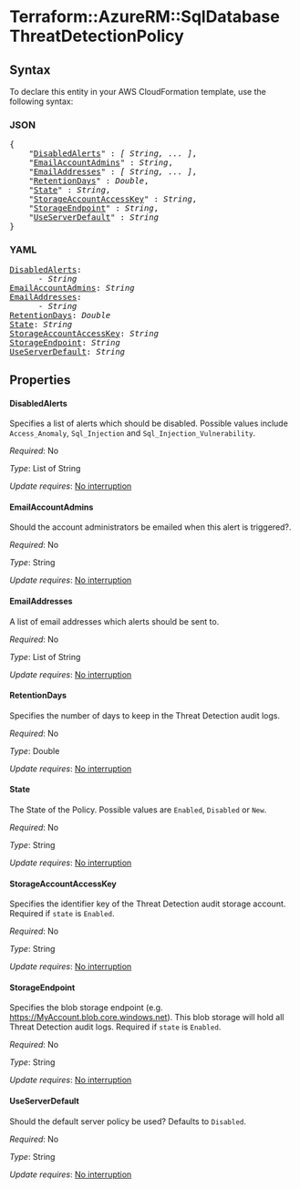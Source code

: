 # Terraform::AzureRM::SqlDatabase ThreatDetectionPolicy

## Syntax

To declare this entity in your AWS CloudFormation template, use the following syntax:

### JSON

<pre>
{
    "<a href="#disabledalerts" title="DisabledAlerts">DisabledAlerts</a>" : <i>[ String, ... ]</i>,
    "<a href="#emailaccountadmins" title="EmailAccountAdmins">EmailAccountAdmins</a>" : <i>String</i>,
    "<a href="#emailaddresses" title="EmailAddresses">EmailAddresses</a>" : <i>[ String, ... ]</i>,
    "<a href="#retentiondays" title="RetentionDays">RetentionDays</a>" : <i>Double</i>,
    "<a href="#state" title="State">State</a>" : <i>String</i>,
    "<a href="#storageaccountaccesskey" title="StorageAccountAccessKey">StorageAccountAccessKey</a>" : <i>String</i>,
    "<a href="#storageendpoint" title="StorageEndpoint">StorageEndpoint</a>" : <i>String</i>,
    "<a href="#useserverdefault" title="UseServerDefault">UseServerDefault</a>" : <i>String</i>
}
</pre>

### YAML

<pre>
<a href="#disabledalerts" title="DisabledAlerts">DisabledAlerts</a>: <i>
      - String</i>
<a href="#emailaccountadmins" title="EmailAccountAdmins">EmailAccountAdmins</a>: <i>String</i>
<a href="#emailaddresses" title="EmailAddresses">EmailAddresses</a>: <i>
      - String</i>
<a href="#retentiondays" title="RetentionDays">RetentionDays</a>: <i>Double</i>
<a href="#state" title="State">State</a>: <i>String</i>
<a href="#storageaccountaccesskey" title="StorageAccountAccessKey">StorageAccountAccessKey</a>: <i>String</i>
<a href="#storageendpoint" title="StorageEndpoint">StorageEndpoint</a>: <i>String</i>
<a href="#useserverdefault" title="UseServerDefault">UseServerDefault</a>: <i>String</i>
</pre>

## Properties

#### DisabledAlerts

Specifies a list of alerts which should be disabled. Possible values include `Access_Anomaly`, `Sql_Injection` and `Sql_Injection_Vulnerability`.

_Required_: No

_Type_: List of String

_Update requires_: [No interruption](https://docs.aws.amazon.com/AWSCloudFormation/latest/UserGuide/using-cfn-updating-stacks-update-behaviors.html#update-no-interrupt)

#### EmailAccountAdmins

Should the account administrators be emailed when this alert is triggered?.

_Required_: No

_Type_: String

_Update requires_: [No interruption](https://docs.aws.amazon.com/AWSCloudFormation/latest/UserGuide/using-cfn-updating-stacks-update-behaviors.html#update-no-interrupt)

#### EmailAddresses

A list of email addresses which alerts should be sent to.

_Required_: No

_Type_: List of String

_Update requires_: [No interruption](https://docs.aws.amazon.com/AWSCloudFormation/latest/UserGuide/using-cfn-updating-stacks-update-behaviors.html#update-no-interrupt)

#### RetentionDays

Specifies the number of days to keep in the Threat Detection audit logs.

_Required_: No

_Type_: Double

_Update requires_: [No interruption](https://docs.aws.amazon.com/AWSCloudFormation/latest/UserGuide/using-cfn-updating-stacks-update-behaviors.html#update-no-interrupt)

#### State

The State of the Policy. Possible values are `Enabled`, `Disabled` or `New`.

_Required_: No

_Type_: String

_Update requires_: [No interruption](https://docs.aws.amazon.com/AWSCloudFormation/latest/UserGuide/using-cfn-updating-stacks-update-behaviors.html#update-no-interrupt)

#### StorageAccountAccessKey

Specifies the identifier key of the Threat Detection audit storage account. Required if `state` is `Enabled`.

_Required_: No

_Type_: String

_Update requires_: [No interruption](https://docs.aws.amazon.com/AWSCloudFormation/latest/UserGuide/using-cfn-updating-stacks-update-behaviors.html#update-no-interrupt)

#### StorageEndpoint

Specifies the blob storage endpoint (e.g. https://MyAccount.blob.core.windows.net). This blob storage will hold all Threat Detection audit logs. Required if `state` is `Enabled`.

_Required_: No

_Type_: String

_Update requires_: [No interruption](https://docs.aws.amazon.com/AWSCloudFormation/latest/UserGuide/using-cfn-updating-stacks-update-behaviors.html#update-no-interrupt)

#### UseServerDefault

Should the default server policy be used? Defaults to `Disabled`.

_Required_: No

_Type_: String

_Update requires_: [No interruption](https://docs.aws.amazon.com/AWSCloudFormation/latest/UserGuide/using-cfn-updating-stacks-update-behaviors.html#update-no-interrupt)

